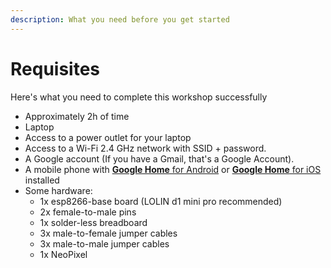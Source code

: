 ```yaml
---
description: What you need before you get started
---
```


# Requisites

Here's what you need to complete this workshop successfully

* Approximately 2h of time
* Laptop
* Access to a power outlet for your laptop
* Access to a Wi-Fi 2.4 GHz network with SSID + password. 
* A Google account \(If you have a Gmail, that's a Google Account\).
* A mobile phone with [**Google Home** for Android](https://play.google.com/store/apps/details?id=com.google.android.apps.chromecast.app)  or [**Google Home** for iOS](https://itunes.apple.com/us/app/google-home/id680819774?mt=8) installed
* Some hardware:
  * 1x esp8266-base board \(LOLIN d1 mini pro recommended\)
  * 2x female-to-male pins
  * 1x solder-less breadboard
  * 3x male-to-female jumper cables
  * 3x male-to-male jumper cables
  * 1x NeoPixel

